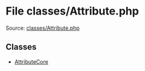 File classes/Attribute.php
=========

Source: [classes/Attribute.php](https://github.com/PrestaShop/PrestaShop/blob/1.5.1.0/classes/Attribute.php)


Classes
-------

* [AttributeCore](class.AttributeCore.md)

